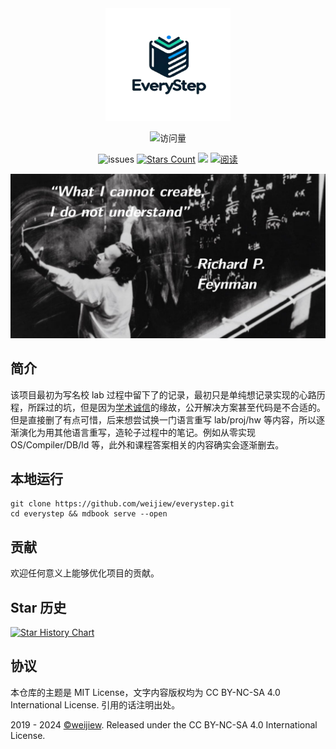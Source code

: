 <div align="center">

  <a href="https://github.com/weijiew/everystep">
    <img src="src/public/logo.png" alt="logo" width="200" height="180">
  </a>

  ![访问量](https://visitor-badge.laobi.icu/badge?page_id=weijiew.everystep&left_color=0047ab&right_color=add8e6)

  ![issues](https://img.shields.io/github/issues/weijiew/everystep)
  [![Stars Count](https://img.shields.io/github/stars/weijiew/rust-course?style=flat)](https://github.com/weijiew/everystep/stargazers)
  [![](https://img.shields.io/github/issues-pr-closed-raw/weijiew/everystep.svg?style=flat)](https://github.com/weijiew/everystep/issues)
  [![阅读](https://img.shields.io/badge/阅读-read-brightgreen.svg)](https://weijiew.github.io/everystep)

  <img src='src/public/banner.png' width='800'>

</div>

## 简介

该项目最初为写名校 lab 过程中留下了的记录，最初只是单纯想记录实现的心路历程，所踩过的坑，但是因为[学术诚信](http://integrity.mit.edu/)的缘故，公开解决方案甚至代码是不合适的。但是直接删了有点可惜，后来想尝试换一门语言重写 lab/proj/hw 等内容，所以逐渐演化为用其他语言重写，造轮子过程中的笔记。例如从零实现 OS/Compiler/DB/ld 等，此外和课程答案相关的内容确实会逐渐删去。


<!-- ## 🐲 从零实现模拟器(TODO)

1. 使用 C++23 从零实现 RISC-V 模拟器
2. 使用 C++23 从零实现 RISC-V 模拟器（1）：最简 CPU
3. 使用 C++23 从零实现 RISC-V 模拟器（2）：内存和总线
4. 使用 C++23 从零实现 RISC-V 模拟器（3）：指令解析

## 🍼 从零实现 RPC

## 😈 从零实现 WebServer

## 🐹 从零实现编译器(TODO)

## 🐷 从零实现 OS (TODO)

## 🚀 从零实现数据库(TODO)
 -->

## 本地运行

```
git clone https://github.com/weijiew/everystep.git
cd everystep && mdbook serve --open
```

## 贡献

欢迎任何意义上能够优化项目的贡献。

## Star 历史

[![Star History Chart](https://api.star-history.com/svg?repos=weijiew/everystep&type=Date)](https://star-history.com/#weijiew/everystep&Date)

## 协议

本仓库的主题是 MIT License，文字内容版权均为 CC BY-NC-SA 4.0 International License. 引用的话注明出处。

2019 - 2024 [©weijiew](https://github.com/weijiew/). Released under the CC BY-NC-SA 4.0 International License.